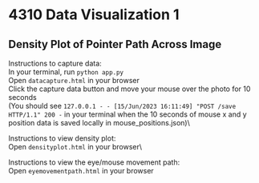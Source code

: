 # 4310 Data Visualization 1

## Density Plot of Pointer Path Across Image

Instructions to capture data:\
In your terminal, run `python app.py`\
Open `datacapture.html` in your browser\
Click the capture data button and move your mouse over the photo for 10 seconds\
(You should see `127.0.0.1 - - [15/Jun/2023 16:11:49] "POST /save HTTP/1.1" 200 -` in your terminal when the 10 seconds of mouse x and y position data is saved locally in mouse_positions.json)\\

Instructions to view density plot:\
Open `densityplot.html` in your browser\\

Instructions to view the eye/mouse movement path:\
Open `eyemovementpath.html` in your browser
